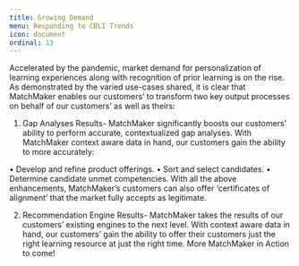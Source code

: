 ```yaml
---
title: Growing Demand
menu: Responding to CBLI Trends
icon: document
ordinal: 13
---
```

Accelerated by the pandemic, market demand for personalization of learning experiences along with recognition of prior learning is on the rise. As demonstrated by the varied use-cases shared, it is clear that MatchMaker enables our customers’ to transform two key output processes on behalf of our customers’ as well as theirs:
1.	Gap Analyses Results- MatchMaker significantly boosts our customers’ ability to perform accurate, contextualized gap analyses. With MatchMaker context aware data in hand, our customers gain the ability to more accurately:

•	Develop and refine product offerings.
•	Sort and select candidates.
•	Determine candidate unmet competencies.
With all the above enhancements, MatchMaker’s customers can also offer ‘certificates of alignment’ that the market fully accepts as legitimate.

2.	Recommendation Engine Results- MatchMaker takes the results of our customers’ existing engines to the next level. With context aware data in hand, our customers’ gain the ability to offer their customers just the right learning resource at just the right time.
More MatchMaker in Action to come! 

